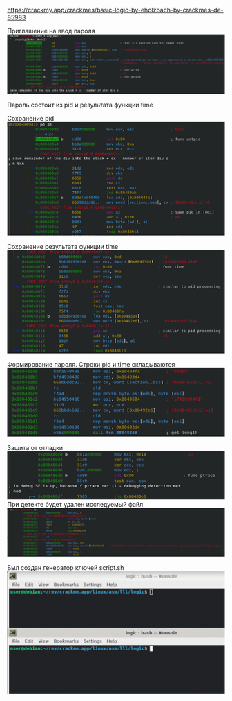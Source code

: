 https://crackmy.app/crackmes/basic-logic-by-eholzbach-by-crackmes-de-85983

Приглашение на ввод пароля
![alt text](images/1.png)

Пароль состоит из pid и результата функции time 

Сохранение pid 
![alt text](images/2.png)

Сохранение результата функции time 
![alt text](images/3.png)

Формирование пароля. Строки pid и time складываются
![alt text](images/4.png)

Защита от отладки
![alt text](images/5.png)
При детекте будет удален исследуемый файл
![alt text](images/6.png)

Был создан генератор ключей script.sh
![alt text](images/7.gif)
